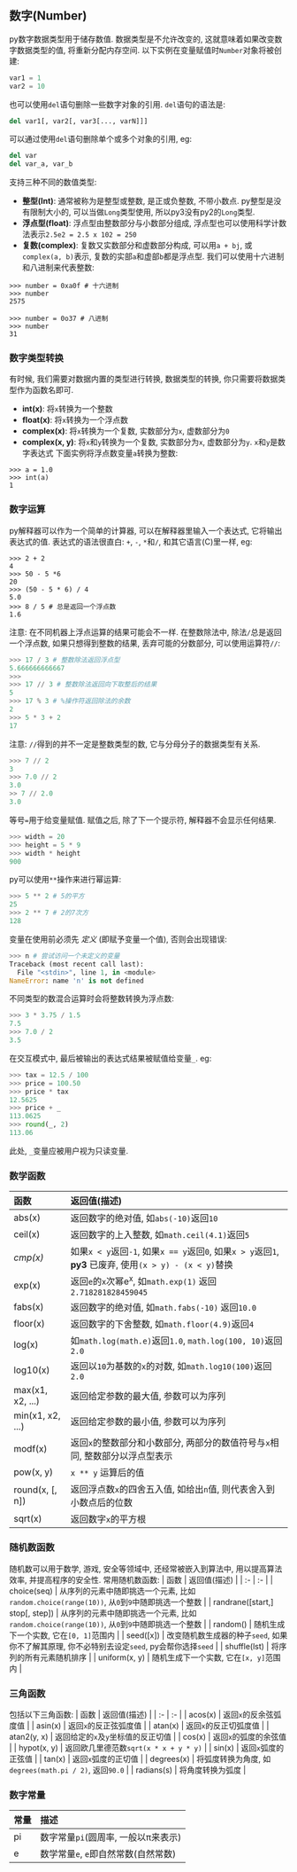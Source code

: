 ## 数字(Number)
py数字数据类型用于储存数值. 数据类型是不允许改变的, 这就意味着如果改变数字数据类型的值, 将重新分配内存空间. 以下实例在变量赋值时`Number`对象将被创建:
```python
var1 = 1
var2 = 10
```
也可以使用`del`语句删除一些数字对象的引用. `del`语句的语法是:
```python
del var1[, var2[, var3[..., varN]]]
```
可以通过使用`del`语句删除单个或多个对象的引用, eg:
```python
del var 
del var_a, var_b
```
支持三种不同的数值类型:
- __整型(Int)__: 通常被称为是整型或整数, 是正或负整数, 不带小数点. py整型是没有限制大小的, 可以当做`Long`类型使用, 所以py3没有py2的`Long`类型.
- __浮点型(float)__: 浮点型由整数部分与小数部分组成, 浮点型也可以使用科学计数法表示`2.5e2 = 2.5 x 102 = 250`
- __复数(complex)__: 复数又实数部分和虚数部分构成, 可以用`a + bj`, 或`complex(a, b)`表示, 复数的实部`a`和虚部`b`都是浮点型.
我们可以使用十六进制和八进制来代表整数:
```
>>> number = 0xa0f # 十六进制
>>> number
2575

>>> number = 0o37 # 八进制
>>> number
31
```

### 数字类型转换
有时候, 我们需要对数据内置的类型进行转换, 数据类型的转换, 你只需要将数据类型作为函数名即可.
- __int(x)__: 将`x`转换为一个整数
- __float(x)__: 将`x`转换为一个浮点数
- __complex(x)__: 将`x`转换为一个复数, 实数部分为`x`, 虚数部分为`0`
- __complex(x, y)__: 将`x`和`y`转换为一个复数, 实数部分为`x`, 虚数部分为`y`. `x`和`y`是数字表达式
下面实例将浮点数变量`a`转换为整数:
```
>>> a = 1.0
>>> int(a)
1
```

### 数字运算
py解释器可以作为一个简单的计算器, 可以在解释器里输入一个表达式, 它将输出表达式的值.
表达式的语法很直白: `+`, `-`, `*`和`/`, 和其它语言(C)里一样, eg:
```
>>> 2 + 2
4
>>> 50 - 5 *6
20
>>> (50 - 5 * 6) / 4
5.0
>>> 8 / 5 # 总是返回一个浮点数
1.6
```
注意: 在不同机器上浮点运算的结果可能会不一样.
在整数除法中, 除法`/`总是返回一个浮点数, 如果只想得到整数的结果, 丢弃可能的分数部分, 可以使用运算符`//`:
```python
>>> 17 / 3 # 整数除法返回浮点型
5.666666666667
>>>
>>> 17 // 3 # 整数除法返回向下取整后的结果
5
>>> 17 % 3 # %操作符返回除法的余数
2
>>> 5 * 3 + 2
17
```
注意: `//`得到的并不一定是整数类型的数, 它与分母分子的数据类型有关系.
```python
>>> 7 // 2
3
>>> 7.0 // 2
3.0
>> 7 // 2.0
3.0
```
等号`=`用于给变量赋值. 赋值之后, 除了下一个提示符, 解释器不会显示任何结果.
```python
>>> width = 20
>>> height = 5 * 9
>>> width * height
900
```
py可以使用`**`操作来进行幂运算:
```python
>>> 5 ** 2 # 5的平方
25
>>> 2 ** 7 # 2的7次方
128
```
变量在使用前必须先 _定义_ (即赋予变量一个值), 否则会出现错误:
```python
>>> n # 尝试访问一个未定义的变量
Traceback (most recent call last):
  File "<stdin>", line 1, in <module>
NameError: name 'n' is not defined
```
不同类型的数混合运算时会将整数转换为浮点数:
```python
>>> 3 * 3.75 / 1.5
7.5
>>> 7.0 / 2
3.5
```
在交互模式中, 最后被输出的表达式结果被赋值给变量`_`. eg:
```python
>>> tax = 12.5 / 100
>>> price = 100.50
>>> price * tax
12.5625
>>> price + _
113.0625
>>> round(_, 2)
113.06
```
此处, `_`变量应被用户视为只读变量.

### 数学函数
| 函数 | 返回值(描述) |
| :- | :- |
| abs(x) | 返回数字的绝对值, 如`abs(-10)`返回`10` |
| ceil(x) | 返回数字的上入整数, 如`math.ceil(4.1)`返回`5` |
| _cmp(x)_ | 如果`x < y`返回`-1`, 如果`x == y`返回`0`, 如果`x > y`返回`1`, __py3__ 已废弃, 使用`(x > y) - (x < y)`替换 |
| exp(x) | 返回`e`的`x`次幂e<sup>x</sup>, 如`math.exp(1)` 返回`2.718281828459045` |
| fabs(x) | 返回数字的绝对值, 如`math.fabs(-10)` 返回`10.0` |
| floor(x) | 返回数字的下舍整数, 如`math.floor(4.9)`返回`4` |
| log(x) | 如`math.log(math.e)`返回`1.0`, `math.log(100, 10)`返回`2.0` |
| log10(x) | 返回以`10`为基数的`x`的对数, 如`math.log10(100)`返回`2.0` |
| max(x1, x2, ...) | 返回给定参数的最大值, 参数可以为序列 |
| min(x1, x2, ...) | 返回给定参数的最小值, 参数可以为序列  |
| modf(x) | 返回`x`的整数部分和小数部分, 两部分的数值符号与`x`相同, 整数部分以浮点型表示 |
| pow(x, y) | `x ** y` 运算后的值 |
| round(x, [, n]) | 返回浮点数`x`的四舍五入值, 如给出`n`值, 则代表舍入到小数点后的位数 |
| sqrt(x) | 返回数字`x`的平方根 |

### 随机数函数
随机数可以用于数学, 游戏, 安全等领域中, 还经常被嵌入到算法中, 用以提高算法效率, 并提高程序的安全性.
常用随机数函数:
| 函数 | 返回值(描述) |
| :- | :- |
| choice(seq) | 从序列的元素中随即挑选一个元素, 比如`random.choice(range(10))`, 从`0`到`9`中随即挑选一个整数 |
| randrane([start,] stop[, step]) | 从序列的元素中随即挑选一个元素, 比如`random.choice(range(10))`, 从`0`到`9`中随即挑选一个整数 |
| random() | 随机生成下一个实数, 它在`[0, 1]`范围内 |
| seed([x]) | 改变随机数生成器的种子`seed`, 如果你不了解其原理, 你不必特别去设定`seed`, py会帮你选择`seed` |
| shuffle(lst) | 将序列的所有元素随机排序 |
| uniform(x, y) | 随机生成下一个实数, 它在`[x, y]`范围内 |

### 三角函数
包括以下三角函数:
| 函数 | 返回值(描述) |
| :- | :- |
| acos(x) | 返回`x`的反余弦弧度值 |
| asin(x) | 返回`x`的反正弦弧度值 |
| atan(x) | 返回`x`的反正切弧度值 |
| atan2(y, x) | 返回给定的`x`及`y`坐标值的反正切值 |
| cos(x) | 返回`x`的弧度的余弦值 |
| hypot(x, y) | 返回欧几里德范数`sqrt(x * x + y * y)` |
| sin(x) | 返回`x`弧度的正弦值 |
| tan(x) | 返回`x`弧度的正切值 |
| degrees(x) | 将弧度转换为角度, 如`degrees(math.pi / 2)`, 返回`90.0` |
| radians(s) | 将角度转换为弧度 |


### 数字常量
| 常量 | 描述 |
| :- | :- |
| pi | 数字常量`pi`(圆周率, 一般以π来表示) |
| e | 数学常量`e`, `e`即自然常数(自然常数) |